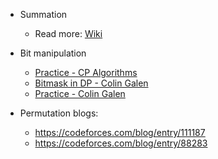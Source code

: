 - Summation
  - Read more: [Wiki](https://en.wikipedia.org/wiki/Summation)

- Bit manipulation
  - [Practice - CP Algorithms](https://cp-algorithms.com/algebra/bit-manipulation.html#practice-problems)
  - [Bitmask in DP - Colin Galen](https://youtu.be/1um-WUyjess?t=1894)
  - [Practice - Colin Galen](https://www.youtube.com/watch?v=UPVoGMZWQMU&t=90s)

- Permutation blogs:
  - https://codeforces.com/blog/entry/111187
  - https://codeforces.com/blog/entry/88283